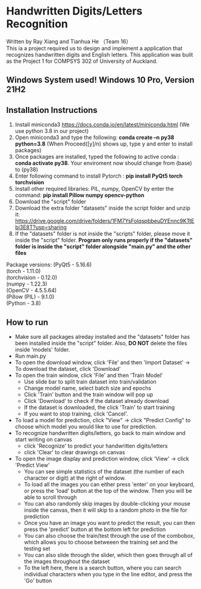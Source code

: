 # Handwritten Digits/Letters Recognition
Written by Ray Xiang and Tianhua He （Team 16）<br />
This ia a project required us to design  and  implement  a  application  that recognizes  handwritten  digits  and  English  letters. This application was bulit as the Project 1 for COMPSYS 302 of University of Auckland.

## Windows System used! Windows 10 Pro, Version 21H2

## Installation Instructions
1. Install miniconda3  https://docs.conda.io/en/latest/miniconda.html (We use python 3.8 in our project)
2. Open miniconda3 and type the following: **conda create –n py38 python=3.8** (When Proceed([y]/n) shows up, type y and enter to install packages)
3. Once packages are installed, typed the following to active conda : **conda activate py38**. Your enviroment now should change from (base) to (py38)
4. Enter following command to install Pytorch :  **pip install PyQt5 torch torchvision**
5. Install other required libraries: PIL, numpy, OpenCV by enter the command: **pip install Pillow numpy opencv-python**
6. Download the  "script" folder
7. Download the extra folder "datasets" inside the script folder and unzip it: https://drive.google.com/drive/folders/1FM7YsFolqspbbeuDYEnnc9KTtEbi3E8T?usp=sharing
8. If the "datasets" folder is not inside the "scripts" folder, please move it inside the "script" folder. **Program only runs properly if the "datasets" folder is inside the "script" folder alongside "main.py" and the other files**

Package versions:
(PyQt5 - 5.16.6) <br />
(torch - 1.11.0) <br />
(torchvision - 0.12.0) <br />
(numpy - 1.22.3) <br />
(OpenCV - 4.5.5.64) <br />
(Pillow (PIL) - 9.1.0) <br />
(Python - 3.8) <br />


## How to run
* Make sure all packages alreday installed and the "datasets" folder has been installed inside the "script" folder. Also, **DO NOT** delete the files inside 'models' folder.<br />
* Run main.py<br />
* To open the download window, click 'File' and then 'Import Dataset' -> To download the dataset, click 'Download'<br />
* To open the train window, click 'File' and then 'Train Model'  
  * Use slide bar to split train dataset into train/validation<br />
  * Change model name, select batch size and epochs<br />
  * Click 'Train' button and the train window will pop up<br />
  * Click 'Download' to check if the dataset already download<br />
  * If the dataset is downloaded, the click 'Train' to start training<br />
  * If you want to stop training, click 'Cancel'.<br />
* To load a model for prediction, click "View" -> click "Predict Config" to choose which model you would like to use for prediction.<br />
* To recognize handwritten digits/letters, go back to main window and start writing on canvas<br />
  * click 'Recognize' to predict your handwritten digits/letters<br />
  * click 'Clear' to clear drawings on canvas<br />
* To open the image display and prediction window, click 'View' -> click 'Predict View'
   * You can see simple statistics of the dataset (the number of each character or digit)  at the right of window.
   * To load all the images you can either press 'enter' on your keyboard, or press the 'load' button at the top of the window. Then you will be able to scroll through <br />
   * You can also randomly skip images by double-clicking your mouse inside the canvas, then it will skip to a random photo in the file for prediction <br />
   * Once you have an image you want to predict the result, you can then press the 'predict' button at the bottom left for prediction <br />
   * You can also choose the train/test through the use of the combobox, which allows you to choose betweeen the training set and the testing set <br />
   * You can also slide through the slider, which then goes through all of the images throughout the dataset <br />
   * To the left here, there is a search button, where you can search individual characters when you type in the line editor, and press the 'Go' button <br />
